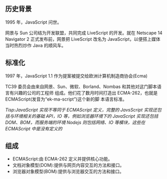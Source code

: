 ## 历史背景

1995 年，JavaScript 问世。

网景与 Sun 公司结为开发联盟，共同完成 LiveScript 的开发。就在 Netscape 14 Navigator 2 正式发布前，网景把 LiveScript 改名为 JavaScript，以便搭上媒体当时热烈炒作 Java 的顺风车。

## 标准化

1997 年，JavaScript 1.1 作为提案被提交给欧洲计算机制造商协会(Ecma)

TC39 委员会由来自网景、Sun、微软、Borland、Nombas 和其他对这门脚本语言有兴趣的公司的工程师 组成。他们花了数月时间打造出 ECMA-262，也就是 ECMAScript(发音为“ek-ma-script”)这个新的脚 本语言标准。

_Tisp:JavaScript 实现不等同于 ECMAScript 定义，完整的 JavsScript 实现还包括与环境相关的基础 API，IO 等，例如浏览器环境下的 JavaScript 实现还包括 DOM、BOM，而服务端的环境 Nodejs 则包括网络、IO 等模块，这些在 ECMAScript 中是没有定义的_

## 组成

- ECMAScript:由 ECMA-262 定义并提供核心功能。
- 文档对象模型(DOM):提供与网页内容交互的方法和接口。
- 浏览器对象模型(BOM):提供与浏览器交互的方法和接口。
